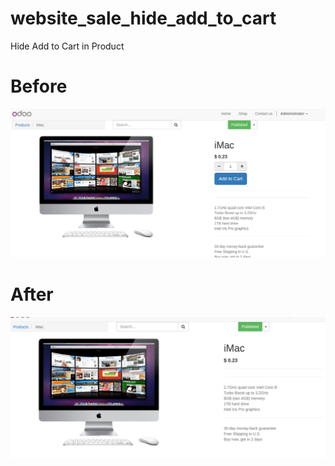 # website_sale_hide_add_to_cart
Hide Add to Cart in Product

# Before
<img src="static/description/ss_00.png">

# After
<img src="static/description/ss_01.png">
